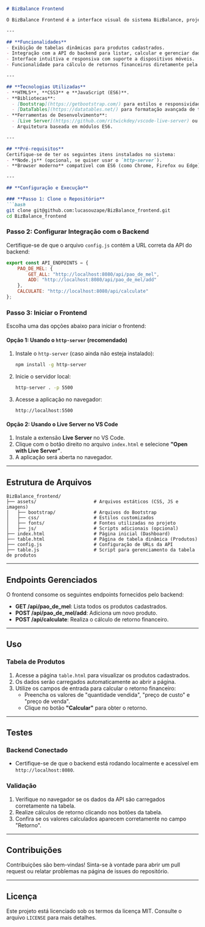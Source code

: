 ```markdown
# BizBalance Frontend

O BizBalance Frontend é a interface visual do sistema BizBalance, projetada para gerenciar finanças e fluxo de caixa com funcionalidades específicas para a gestão de produtos da Sonho de Mel. Este projeto foi desenvolvido utilizando HTML, CSS, JavaScript e bibliotecas modernas para oferecer uma experiência de usuário interativa e responsiva.

---

## **Funcionalidades**
- Exibição de tabelas dinâmicas para produtos cadastrados.
- Integração com a API do backend para listar, calcular e gerenciar dados.
- Interface intuitiva e responsiva com suporte a dispositivos móveis.
- Funcionalidade para cálculo de retornos financeiros diretamente pela interface.

---

## **Tecnologias Utilizadas**
- **HTML5**, **CSS3** e **JavaScript (ES6)**.
- **Bibliotecas**:
  - [Bootstrap](https://getbootstrap.com/) para estilos e responsividade.
  - [DataTables](https://datatables.net/) para formatação avançada de tabelas.
- **Ferramentas de Desenvolvimento**:
  - [Live Server](https://github.com/ritwickdey/vscode-live-server) ou [http-server](https://www.npmjs.com/package/http-server) para desenvolvimento local.
  - Arquitetura baseada em módulos ES6.

---

## **Pré-requisitos**
Certifique-se de ter os seguintes itens instalados no sistema:
- **Node.js** (opcional, se quiser usar o `http-server`).
- **Browser moderno** compatível com ES6 (como Chrome, Firefox ou Edge).

---

## **Configuração e Execução**

### **Passo 1: Clone o Repositório**
```bash
git clone git@github.com:lucasouzape/BizBalance_frontend.git
cd BizBalance_frontend
```

### **Passo 2: Configurar Integração com o Backend**
Certifique-se de que o arquivo `config.js` contém a URL correta da API do backend:
```javascript
export const API_ENDPOINTS = {
    PAO_DE_MEL: {
        GET_ALL: "http://localhost:8080/api/pao_de_mel",
        ADD: "http://localhost:8080/api/pao_de_mel/add"
    },
    CALCULATE: "http://localhost:8080/api/calculate"
};
```

### **Passo 3: Iniciar o Frontend**
Escolha uma das opções abaixo para iniciar o frontend:

#### Opção 1: Usando o `http-server` (recomendado)
1. Instale o `http-server` (caso ainda não esteja instalado):
   ```bash
   npm install -g http-server
   ```
2. Inicie o servidor local:
   ```bash
   http-server . -p 5500
   ```
3. Acesse a aplicação no navegador:
   ```
   http://localhost:5500
   ```

#### Opção 2: Usando o Live Server no VS Code
1. Instale a extensão **Live Server** no VS Code.
2. Clique com o botão direito no arquivo `index.html` e selecione **"Open with Live Server"**.
3. A aplicação será aberta no navegador.

---

## **Estrutura de Arquivos**
```
BizBalance_frontend/
├── assets/                     # Arquivos estáticos (CSS, JS e imagens)
│   ├── bootstrap/              # Arquivos do Bootstrap
│   ├── css/                    # Estilos customizados
│   ├── fonts/                  # Fontes utilizadas no projeto
│   ├── js/                     # Scripts adicionais (opcional)
├── index.html                  # Página inicial (Dashboard)
├── table.html                  # Página de tabela dinâmica (Produtos)
├── config.js                   # Configuração de URLs da API
├── table.js                    # Script para gerenciamento da tabela de produtos
```

---

## **Endpoints Gerenciados**
O frontend consome os seguintes endpoints fornecidos pelo backend:

- **GET /api/pao_de_mel**: Lista todos os produtos cadastrados.
- **POST /api/pao_de_mel/add**: Adiciona um novo produto.
- **POST /api/calculate**: Realiza o cálculo de retorno financeiro.

---

## **Uso**
### **Tabela de Produtos**
1. Acesse a página `table.html` para visualizar os produtos cadastrados.
2. Os dados serão carregados automaticamente ao abrir a página.
3. Utilize os campos de entrada para calcular o retorno financeiro:
   - Preencha os valores de "quantidade vendida", "preço de custo" e "preço de venda".
   - Clique no botão **"Calcular"** para obter o retorno.

---

## **Testes**
### **Backend Conectado**
- Certifique-se de que o backend está rodando localmente e acessível em `http://localhost:8080`.

### **Validação**
1. Verifique no navegador se os dados da API são carregados corretamente na tabela.
2. Realize cálculos de retorno clicando nos botões da tabela.
3. Confira se os valores calculados aparecem corretamente no campo "Retorno".

---

## **Contribuições**
Contribuições são bem-vindas! Sinta-se à vontade para abrir um pull request ou relatar problemas na página de issues do repositório.

---

## **Licença**
Este projeto está licenciado sob os termos da licença MIT. Consulte o arquivo `LICENSE` para mais detalhes.
```